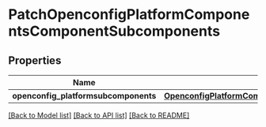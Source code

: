 # PatchOpenconfigPlatformComponentsComponentSubcomponents

## Properties
Name | Type | Description | Notes
------------ | ------------- | ------------- | -------------
**openconfig_platformsubcomponents** | [**OpenconfigPlatformComponentsOpenconfigplatformcomponentsSubcomponents**](OpenconfigPlatformComponentsOpenconfigplatformcomponentsSubcomponents.md) |  | [optional] 

[[Back to Model list]](../README.md#documentation-for-models) [[Back to API list]](../README.md#documentation-for-api-endpoints) [[Back to README]](../README.md)


